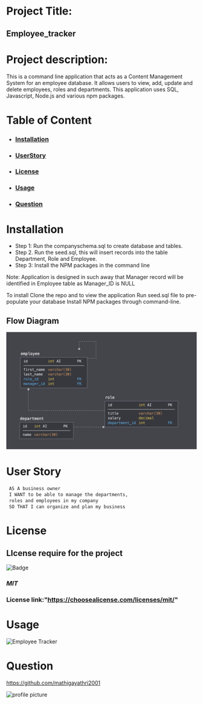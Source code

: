

# Project Title:

  ## Employee_tracker
    
 

  # Project description:
  

  This is a command line application that acts as a Content Management System for an employee database. It allows users to view, add, update and delete employees, roles and departments. This application uses SQL, Javascript, Node.js and various npm packages.
  
  # Table of Content

  * ### **[Installation](#installation)**
  
  * ### **[UserStory](#userStory)**
  
  * ### **[License](#license)** 

  * ### **[Usage](#usage)**

  * ### **[Question](#question)** 
  
  
  # Installation

  * Step 1: Run the companyschema.sql to create database and tables.
  * Step 2. Run the seed.sql, this will insert records into the table Department, Role and Employee.
  * Step 3: Install the NPM packages in the command line
  
  Note: Application is designed in such away that Manager record will be identified in Employee table as Manager_ID is NULL

   To install Clone the repo and to view the application  Run seed.sql file to pre-populate your database
  Install NPM packages through command-line.

  ## Flow Diagram
  ![Database Schema](Assets/schema.png)

  # User Story
  ```
   AS A business owner
   I WANT to be able to manage the departments,  
   roles and employees in my company
   SO THAT I can organize and plan my business

```

  # License

  ## LIcense require for the project
  ![Badge](https://img.shields.io/static/v1?label=MIT&message=License&color=brightgreen)
  
  ### *MIT*
  ### License link:"https://choosealicense.com/licenses/mit/"
  
  # Usage
 ![Employee Tracker](Assets/Employee_tracker.gif)

 # Question

  https://github.com/mathigayathri2001

  <img src= "https://avatars1.githubusercontent.com/u/60233461?v=4" alt = "profile picture" width = "200"/>
 
